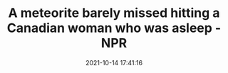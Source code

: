 ---
"title": "A meteorite barely missed hitting a Canadian woman who was asleep - NPR"
"date": "2021-10-14 17:41:16"
"feed_name": "GOOGLENEWSCONSTRUCTION"
"feed_website": "https://news.google.com/search?q=construction%2Bincident&hl=en-US&gl=US&ceid=US:en"
"feed_rss": "https://news.google.com/rss/search?q=construction%2Bincident&hl=en-US&gl=US&ceid=US:en"
"link": "https://www.npr.org/2021/10/14/1045990641/meteorite-canada-british-columbia-bed"
"source": "{'href': 'https://www.npr.org', 'title': 'NPR'}"
"file": "_posts/2021-1-1-8007cc67bd1fe4a8f48a04ebbcddfefed8dc16f8.md"
"accident": "1"
"drilling": "0"
"dead": "0"
"injured": "0"
"arrested": "0"
"place": "unknown place"
"where": "unknown site"
"causes": "unknown"
"place_uri": "unknown place"
---